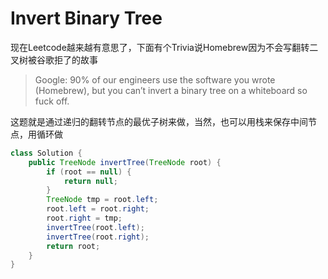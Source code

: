 # Invert Binary Tree

现在Leetcode越来越有意思了，下面有个Trivia说Homebrew因为不会写翻转二叉树被谷歌拒了的故事

> Google: 90% of our engineers use the software you wrote (Homebrew), but you can’t invert a binary tree on a whiteboard so fuck off.

这题就是通过递归的翻转节点的最优子树来做，当然，也可以用栈来保存中间节点，用循环做

```Java
class Solution {
    public TreeNode invertTree(TreeNode root) {
        if (root == null) {
            return null;
        }
        TreeNode tmp = root.left;
        root.left = root.right;
        root.right = tmp;
        invertTree(root.left);
        invertTree(root.right);
        return root;
    }
}
```
